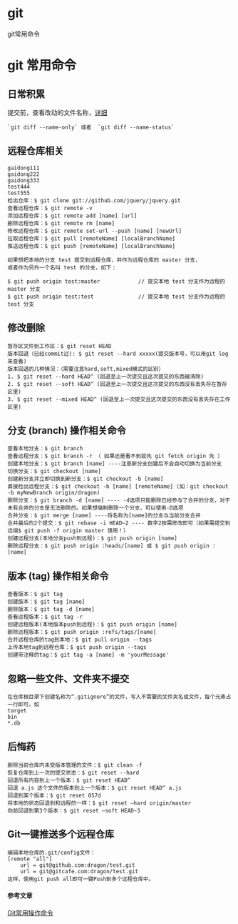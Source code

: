 # git
git常用命令
# git 常用命令


## 日常积累


提交前，查看改动的文件名称，[详细](http://stackoverflow.com/questions/1552340/git-show-all-changed-files-between-two-commits)

    `git diff --name-only` 或者  `git diff --name-status`


## 远程仓库相关

```
gaidong111
gaidong222
gaidong333
test444
test555
检出仓库：$ git clone git://github.com/jquery/jquery.git
查看远程仓库：$ git remote -v
添加远程仓库：$ git remote add [name] [url]
删除远程仓库：$ git remote rm [name]
修改远程仓库：$ git remote set-url --push [name] [newUrl]
拉取远程仓库：$ git pull [remoteName] [localBranchName]
推送远程仓库：$ git push [remoteName] [localBranchName]
```


```
如果想把本地的分支 test 提交到远程仓库，并作为远程仓库的 master 分支，
或者作为另外一个名叫 test 的分支，如下：

$ git push origin test:master            // 提交本地 test 分支作为远程的 master 分支
$ git push origin test:test              // 提交本地 test 分支作为远程的 test 分支
```


## 修改删除

```
暂存区文件到工作区：$ git reset HEAD
版本回退（已经commit过): $ git reset --hard xxxxx(提交版本号，可以用git log来查看) 
版本回退的几种情况：（需要注意hard,soft,mixed模式的区别）
1. $ git reset --hard HEAD^ (回退至上一次提交且这次提交的东西被清除)
2. $ git reset --soft HEAD^ (回退至上一次提交且这次提交的东西没有丢失存在暂存区里)
3. $ git reset --mixed HEAD^ (回退至上一次提交且这次提交的东西没有丢失存在工作区里)

```


## 分支 (branch) 操作相关命令

```
查看本地分支：$ git branch
查看远程分支：$ git branch -r （ 如果还是看不到就先 git fetch origin 先 ）
创建本地分支：$ git branch [name] ----注意新分支创建后不会自动切换为当前分支
切换分支：$ git checkout [name]
创建新分支并立即切换到新分支：$ git checkout -b [name]
直接检出远程分支：$ git checkout -b [name] [remoteName] (如：git checkout -b myNewBranch origin/dragon)
删除分支：$ git branch -d [name] ---- -d选项只能删除已经参与了合并的分支，对于未有合并的分支是无法删除的。如果想强制删除一个分支，可以使用-D选项
合并分支：$ git merge [name] ----将名称为[name]的分支与当前分支合并
合并最后的2个提交：$ git rebase -i HEAD~2 ---- 数字2按需修改即可（如果需提交到远端$ git push -f origin master 慎用！）
创建远程分支(本地分支push到远程)：$ git push origin [name]
删除远程分支：$ git push origin :heads/[name] 或 $ git push origin :[name] 
```


## 版本 (tag) 操作相关命令

```
查看版本：$ git tag
创建版本：$ git tag [name]
删除版本：$ git tag -d [name]
查看远程版本：$ git tag -r
创建远程版本(本地版本push到远程)：$ git push origin [name]
删除远程版本：$ git push origin :refs/tags/[name]
合并远程仓库的tag到本地：$ git pull origin --tags
上传本地tag到远程仓库：$ git push origin --tags
创建带注释的tag：$ git tag -a [name] -m 'yourMessage'
```


## 忽略一些文件、文件夹不提交

```
在仓库根目录下创建名称为“.gitignore”的文件，写入不需要的文件夹名或文件，每个元素占一行即可，如
target
bin
*.db
```

## 后悔药

```
删除当前仓库内未受版本管理的文件：$ git clean -f
恢复仓库到上一次的提交状态：$ git reset --hard
回退所有内容到上一个版本：$ git reset HEAD^
回退 a.js 这个文件的版本到上一个版本：$ git reset HEAD^ a.js
回退到某个版本：$ git reset 057d 
将本地的状态回退到和远程的一样：$ git reset –hard origin/master  
向前回退到第3个版本：$ git reset –soft HEAD~3
```

## Git一键推送多个远程仓库

```
编辑本地仓库的.git/config文件：
[remote "all"]
    url = git@github.com:dragon/test.git
    url = git@gitcafe.com:dragon/test.git
这样，使用git push all即可一键Push到多个远程仓库中。
```


#### 参考文章

[Git常用操作命令](http://rongjih.blog.163.com/blog/static/335744612010112562833316/)
